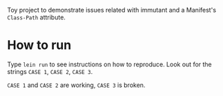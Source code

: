 
Toy project to demonstrate issues related with immutant
and a Manifest's `Class-Path` attribute.

# How to run

Type `lein run` to see instructions on how to reproduce.
Look out for the strings `CASE 1`, `CASE 2`, `CASE 3`.

`CASE 1` and `CASE 2` are working, `CASE 3` is broken.
